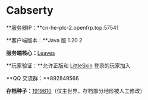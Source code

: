 # Cabserty

**服务器IP：**cn-he-plc-2.openfrp.top:57541

**客户端版本：**Java 版 1.20.2

**服务端核心：**[Leaves](https://github.com/LeavesMC/Leaves)

**玩家验证：**允许正版和 [LittleSkin](https://littlesk.in) 登录的玩家加入

**QQ 交流群：**892849566

**存档种子：**[1919810](https://chunkbase.com/apps/seed-map#1919810)（仅主世界，存档部分地形被人工修改）

